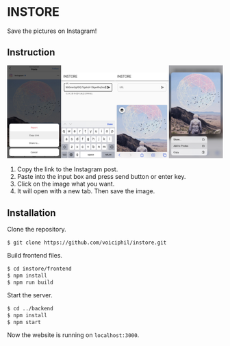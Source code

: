 # INSTORE
Save the pictures on Instagram!

## Instruction

<img src="./img/1.png" width="25%"><img src="./img/2.png" width="25%"><img src="./img/3.png" width="25%"><img src="./img/4.png" width="25%">
1. Copy the link to the Instagram post.
2. Paste into the input box and press send button or enter key.
3. Click on the image what you want.
4. It will open with a new tab. Then save the image.

## Installation
Clone the repository.
```
$ git clone https://github.com/voiciphil/instore.git
```
Build frontend files.
```
$ cd instore/frontend
$ npm install
$ npm run build
```
Start the server.
```
$ cd ../backend
$ npm install
$ npm start
```
Now the website is running on `localhost:3000`.
